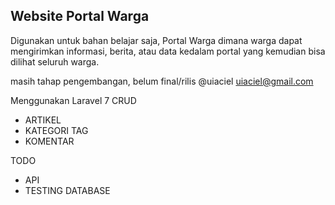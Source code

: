 ## Website Portal Warga

Digunakan untuk bahan belajar saja, Portal Warga dimana warga dapat mengirimkan informasi, berita, atau data kedalam portal yang kemudian bisa dilihat seluruh warga.

masih tahap pengembangan, belum final/rilis
@uiaciel
uiaciel@gmail.com

Menggunakan Laravel 7
CRUD
- ARTIKEL
- KATEGORI TAG
- KOMENTAR

TODO
- API
- TESTING DATABASE

